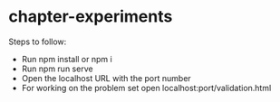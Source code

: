 # chapter-experiments

Steps to follow:

- Run npm install or npm i
- Run npm run serve
- Open the localhost URL with the port number
- For working on the problem set open localhost:port/validation.html